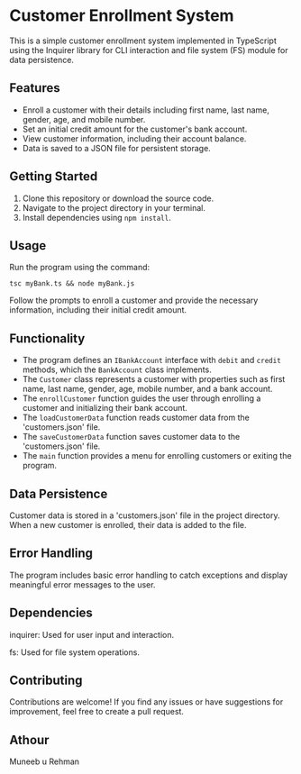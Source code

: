 # Customer Enrollment System

This is a simple customer enrollment system implemented in TypeScript using the Inquirer library for CLI interaction and file system (FS) module for data persistence.

## Features

- Enroll a customer with their details including first name, last name, gender, age, and mobile number.
- Set an initial credit amount for the customer's bank account.
- View customer information, including their account balance.
- Data is saved to a JSON file for persistent storage.

## Getting Started

1. Clone this repository or download the source code.
2. Navigate to the project directory in your terminal.
3. Install dependencies using `npm install`.

## Usage

Run the program using the command:

```
tsc myBank.ts && node myBank.js
```

Follow the prompts to enroll a customer and provide the necessary information, including their initial credit amount.

## Functionality

- The program defines an `IBankAccount` interface with `debit` and `credit` methods, which the `BankAccount` class implements.
- The `Customer` class represents a customer with properties such as first name, last name, gender, age, mobile number, and a bank account.
- The `enrollCustomer` function guides the user through enrolling a customer and initializing their bank account.
- The `loadCustomerData` function reads customer data from the 'customers.json' file.
- The `saveCustomerData` function saves customer data to the 'customers.json' file.
- The `main` function provides a menu for enrolling customers or exiting the program.

## Data Persistence

Customer data is stored in a 'customers.json' file in the project directory. When a new customer is enrolled, their data is added to the file.

## Error Handling

The program includes basic error handling to catch exceptions and display meaningful error messages to the user.

## Dependencies

inquirer: Used for user input and interaction.

fs: Used for file system operations.

## Contributing

Contributions are welcome! If you find any issues or have suggestions for improvement, feel free to create a pull request.

## Athour

Muneeb u Rehman